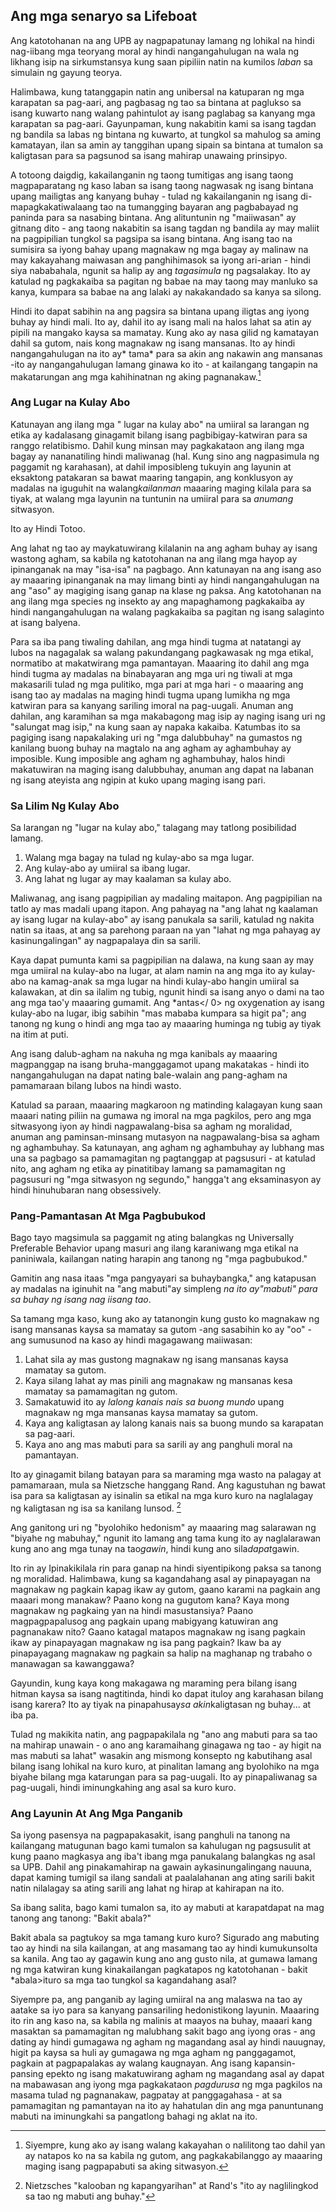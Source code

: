 ## Ang mga senaryo sa Lifeboat

Ang katotohanan na ang UPB ay nagpapatunay lamang ng lohikal na hindi nag-iibang mga teoryang moral ay hindi nangangahulugan na wala ng likhang isip na sirkumstansya kung saan pipiliin natin na kumilos *laban* sa simulain ng gayung teorya.

Halimbawa, kung tatanggapin natin ang unibersal na katuparan ng mga karapatan sa pag-aari, ang pagbasag ng tao sa bintana at paglukso sa isang kuwarto nang walang pahintulot ay isang paglabag sa kanyang mga karapatan sa pag-aari. Gayunpaman, kung nakabitin kami sa isang tagdan ng bandila sa labas ng bintana ng kuwarto, at tungkol sa mahulog sa aming kamatayan, ilan sa amin ay tanggihan upang sipain sa bintana at tumalon sa kaligtasan para sa pagsunod sa isang mahirap unawaing prinsipyo.

A totoong daigdig, kakailanganin ng taong tumitigas ang isang taong magpaparatang ng kaso laban sa isang taong nagwasak ng isang bintana upang mailigtas ang kanyang buhay - tulad ng kakailanganin ng isang di-mapagkakatiwalaang tao na tumangging bayaran ang pagbabayad ng paninda para sa nasabing bintana. Ang alituntunin ng "maiiwasan" ay gitnang dito - ang taong nakabitin sa isang tagdan ng bandila ay may maliit na pagpipilian tungkol sa pagsipa sa isang bintana. Ang isang tao na sumisira sa iyong bahay upang magnakaw ng mga bagay ay malinaw na may kakayahang maiwasan ang panghihimasok sa iyong ari-arian - hindi siya nababahala, ngunit sa halip ay ang *tagasimula* ng pagsalakay. Ito ay katulad ng pagkakaiba sa pagitan ng babae na may taong may manluko sa kanya, kumpara sa babae na ang lalaki ay nakakandado sa kanya sa silong.

Hindi ito dapat sabihin na ang pagsira sa bintana upang iligtas ang iyong buhay ay hindi mali. Ito ay, dahil ito ay isang mali na halos lahat sa atin ay pipili na mangako kaysa sa mamatay. Kung ako ay nasa gilid ng kamatayan dahil sa gutom, nais kong magnakaw ng isang mansanas. Ito ay hindi nangangahulugan na ito ay* tama* para sa akin ang nakawin ang mansanas -ito ay nangangahulugan lamang ginawa ko ito - at kailangang tangapin na makatarungan ang mga kahihinatnan ng aking pagnanakaw.[^10]

### Ang Lugar na Kulay Abo

Katunayan ang ilang mga " lugar na kulay abo" na umiiral sa larangan ng etika ay kadalasang ginagamit bilang isang pagbibigay-katwiran para sa ranggo relatibismo. Dahil kung minsan may pagkakataon ang ilang mga bagay ay nananatiling hindi maliwanag (hal. Kung sino ang nagpasimula ng paggamit ng karahasan), at dahil imposibleng tukuyin ang layunin at eksaktong patakaran sa bawat maaring tangapin, ang konklusyon ay madalas na iguguhit na walang*kailanman* maaaring maging kilala para sa tiyak, at walang mga layunin na tuntunin na umiiral para sa *anumang* sitwasyon.

Ito ay Hindi Totoo.

Ang lahat ng tao ay maykatuwirang kilalanin na ang agham buhay ay isang wastong agham, sa kabila ng katotohanan na ang ilang mga hayop ay ipinanganak na may "isa-isa" na pagbago. Ann katunayan na ang isang aso ay maaaring ipinanganak na may limang binti ay hindi nangangahulugan na ang "aso" ay magiging isang ganap na klase ng paksa. Ang katotohanan na ang ilang mga species ng insekto ay ang mapaghamong pagkakaiba ay hindi nangangahulugan na walang pagkakaiba sa pagitan ng isang salaginto at isang balyena.

Para sa iba pang tiwaling dahilan, ang mga hindi tugma at natatangi ay lubos na nagagalak sa walang pakundangang pagkawasak ng mga etikal, normatibo at makatwirang mga pamantayan. Maaaring ito dahil ang mga hindi tugma ay madalas na binabayaran ang mga uri ng tiwali at mga makasarili tulad ng mga pulitiko, mga pari at mga hari - o maaaring ang isang tao ay madalas na maging hindi tugma upang lumikha ng mga katwiran para sa kanyang sariling imoral na pag-uugali. Anuman ang dahilan, ang karamihan sa mga makabagong mag isip ay naging isang uri ng "salungat mag isip," na kung saan ay napaka kakaiba. Katumbas ito sa pagiging isang napakalaking uri ng "mga dalubbuhay" na gumastos ng kanilang buong buhay na magtalo na ang agham ay aghambuhay ay imposible. Kung imposible ang agham ng aghambuhay, halos hindi makatuwiran na maging isang dalubbuhay, anuman ang dapat na labanan ng isang ateyista ang ngipin at kuko upang maging isang pari.

### Sa Lilim Ng Kulay Abo

Sa larangan ng "lugar na kulay abo," talagang may tatlong posibilidad lamang.

1. Walang mga bagay na tulad ng kulay-abo sa mga lugar.
2. Ang kulay-abo ay umiiral sa ibang lugar.
3. Ang lahat ng lugar ay may kaalaman sa kulay abo.

Maliwanag, ang isang pagpipilian ay madaling maitapon. Ang pagpipilian na tatlo ay mas madali upang itapon. Ang pahayag na "ang lahat ng kaalaman ay isang lugar na kulay-abo" ay isang panukala sa sarili, katulad ng nakita natin sa itaas, at ang sa parehong paraan na yan "lahat ng mga pahayag ay kasinungalingan" ay nagpapalaya din sa sarili.

Kaya dapat pumunta kami sa pagpipilian na dalawa, na kung saan ay may mga umiiral na kulay-abo na lugar, at alam namin na ang mga ito ay kulay-abo na kamag-anak sa mga lugar na hindi kulay-abo hangin umiiral sa kalawakan, at din sa ilalim ng tubig, ngunit hindi sa isang anyo o dami na tao ang mga tao'y maaaring gumamit. Ang *antas</ 0> ng oxygenation ay isang kulay-abo na lugar, ibig sabihin "mas mababa kumpara sa higit pa"; ang tanong ng kung o hindi ang mga tao ay maaaring huminga ng tubig ay tiyak na itim at puti.</p> 

Ang isang dalub-agham na nakuha ng mga kanibals ay maaaring magpanggap na isang bruha-manggagamot upang makatakas - hindi ito nangangahulugan na dapat nating bale-walain ang pang-agham na pamamaraan bilang lubos na hindi wasto.

Katulad sa paraan, maaaring magkaroon ng matinding kalagayan kung saan maaari nating piliin na gumawa ng imoral na mga pagkilos, pero ang mga sitwasyong iyon ay hindi nagpawalang-bisa sa agham ng moralidad, anuman ang paminsan-minsang mutasyon na nagpawalang-bisa sa agham ng aghambuhay. Sa katunayan, ang agham ng aghambuhay ay lubhang mas una sa pagbago sa pamamagitan ng pagtanggap at pagsusuri - at katulad nito, ang agham ng etika ay pinatitibay lamang sa pamamagitan ng pagsusuri ng "mga sitwasyon ng segundo," hangga't ang eksaminasyon ay hindi hinuhubaran nang obsessively.

### Pang-Pamantasan At Mga Pagbubukod

Bago tayo magsimula sa paggamit ng ating balangkas ng Universally Preferable Behavior upang masuri ang ilang karaniwang mga etikal na paniniwala, kailangan nating harapin ang tanong ng "mga pagbubukod."

Gamitin ang nasa itaas "mga pangyayari sa buhaybangka," ang katapusan ay madalas na iginuhit na "ang mabuti"ay simpleng *na ito ay"mabuti" para sa buhay ng isang nag iisang tao*.

Sa tamang mga kaso, kung ako ay tatanongin kung gusto ko magnakaw ng isang mansanas kaysa sa mamatay sa gutom -ang sasabihin ko ay "oo" - ang sumusunod na kaso ay hindi magagawang maiiwasan:

1. Lahat sila ay mas gustong magnakaw ng isang mansanas kaysa mamatay sa gutom.
2. Kaya silang lahat ay mas pinili ang magnakaw ng mansanas kesa mamatay sa pamamagitan ng gutom.
3. Samakatuwid ito ay *lalong kanais nais sa buong mundo* upang magnakaw ng mga mansanas kaysa mamatay sa gutom.
4. Kaya ang kaligtasan ay lalong kanais nais sa buong mundo sa karapatan sa pag-aari.
5. Kaya ano ang mas mabuti para sa sarili ay ang panghuli moral na pamantayan.

Ito ay ginagamit bilang batayan para sa maraming mga wasto na palagay at pamamaraan, mula sa Nietzsche hanggang Rand. Ang kagustuhan ng bawat isa para sa kaligtasan ay isinalin sa etikal na mga kuro kuro na naglalagay ng kaligtasan ng isa sa kanilang lunsod. [^11]

Ang ganitong uri ng "byolohiko hedonism" ay maaaring mag salarawan ng "biyahe ng mabuhay," ngunit ito lamang ang tama kung ito ay naglalarawan kung ano ang mga tunay na tao*gawin*, hindi kung ano sila*dapat*gawin.

Ito rin ay Ipinakikilala rin para ganap na hindi siyentipikong paksa sa tanong ng moralidad. Halimbawa, kung sa kagandahang asal ay pinapayagan na magnakaw ng pagkain kapag ikaw ay gutom, gaano karami na pagkain ang maaari mong manakaw? Paano kong na gugutom kana? Kaya mong magnakaw ng pagkaing yan na hindi masustansiya? Paano magpagpapalusog ang pagkain upang mabigyang katuwiran ang pagnanakaw nito? Gaano katagal matapos magnakaw ng isang pagkain ikaw ay pinapayagan magnakaw ng isa pang pagkain? Ikaw ba ay pinapayagang magnakaw ng pagkain sa halip na maghanap ng trabaho o manawagan sa kawanggawa?

Gayundin, kung kaya kong makagawa ng maraming pera bilang isang hitman kaysa sa isang nagtitinda, hindi ko dapat ituloy ang karahasan bilang isang karera? Ito ay tiyak na pinapahusay*sa akin*kaligtasan ng buhay... at iba pa.

Tulad ng makikita natin, ang pagpapakilala ng "ano ang mabuti para sa tao na mahirap unawain - o ano ang karamaihang ginagawa ng tao - ay higit na mas mabuti sa lahat" wasakin ang mismong konsepto ng kabutihang asal bilang isang lohikal na kuro kuro, at pinalitan lamang ang byolohiko na mga biyahe bilang mga katarungan para sa pag-uugali. Ito ay pinapaliwanag sa pag-uugali, hindi iminungkahing ang asal sa kuro kuro.

### Ang Layunin At Ang Mga Panganib

Sa iyong pasensya na pagpapakasakit, isang panghuli na tanong na kailangang matugunan bago kami tumalon sa kahulugan ng pagsusulit at kung paano magkasya ang iba't ibang mga panukalang balangkas ng asal sa UPB. Dahil ang pinakamahirap na gawain aykasinungalingang nauuna, dapat kaming tumigil sa ilang sandali at paalalahanan ang ating sarili bakit natin nilalagay sa ating sarili ang lahat ng hirap at kahirapan na ito.

Sa ibang salita, bago kami tumalon sa, ito ay mabuti at karapatdapat na mag tanong ang tanong: "Bakit abala?"

Bakit abala sa pagtukoy sa mga tamang kuro kuro? Sigurado ang mabuting tao ay hindi na sila kailangan, at ang masamang tao ay hindi kumukunsolta sa kanila. Ang tao ay gagawin kung ano ang gusto nila, at gumawa lamang ng mga katwiran kung kinakailangan pagkatapos ng katotohanan - bakit *abala>ituro sa mga tao tungkol sa kagandahang asal?</p> 

Siyempre pa, ang panganib ay laging umiiral na ang malaswa na tao ay aatake sa iyo para sa kanyang pansariling hedonistikong layunin. Maaaring ito rin ang kaso na, sa kabila ng malinis at maayos na buhay, maaari kang masaktan sa pamamagitan ng malubhang sakit bago ang iyong oras - ang dating ay hindi gumagawa ng agham ng magandang asal ay hindi nauugnay, higit pa kaysa sa huli ay gumagawa ng mga agham ng panggagamot, pagkain at pagpapalakas ay walang kaugnayan. Ang isang kapansin-pansing epekto ng isang makatuwirang agham ng magandang asal ay dapat na mabawasan ang iyong mga pagkakataon *pagdurusa* ng mga pagkilos na masama tulad ng pagnanakaw, pagpatay at panggagahasa - at sa pamamagitan ng pamantayan na ito ay hahatulan din ang mga panuntunang mabuti na iminungkahi sa pangatlong bahagi ng aklat na ito.

[^10]: Siyempre, kung ako ay isang walang kakayahan o nalilitong tao dahil yan ay natapos ko na sa kabila ng gutom, ang pagkakabilanggo ay maaaring maging isang pagpapabuti sa aking sitwasyon.

[^11]: Nietzsches "kalooban ng kapangyarihan" at Rand's "ito ay naglilingkod sa tao ng mabuti ang buhay."
